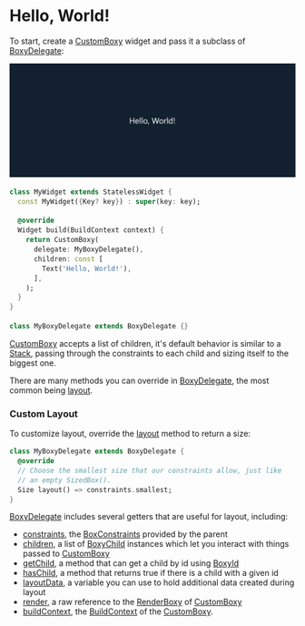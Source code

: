 # Hello, World!

To start, create a [CustomBoxy](https://pub.dev/documentation/boxy/latest/boxy/CustomBoxy-class.html) widget and pass it a subclass of [BoxyDelegate](https://pub.dev/documentation/boxy/latest/boxy/BoxyDelegate-class.html):

![](<../.gitbook/assets/image (1) (1) (1) (1) (1).png>)

```dart
class MyWidget extends StatelessWidget {
  const MyWidget({Key? key}) : super(key: key);

  @override
  Widget build(BuildContext context) {
    return CustomBoxy(
      delegate: MyBoxyDelegate(),
      children: const [
        Text('Hello, World!'),
      ],
    );
  }
}

class MyBoxyDelegate extends BoxyDelegate {}
```

[CustomBoxy](https://pub.dev/documentation/boxy/latest/boxy/CustomBoxy-class.html) accepts a list of children, it's default behavior is similar to a [Stack](https://api.flutter.dev/flutter/widgets/Stack-class.html), passing through the constraints to each child and sizing itself to the biggest one.

There are many methods you can override in [BoxyDelegate](https://pub.dev/documentation/boxy/latest/boxy/BoxyDelegate-class.html), the most common being [layout](https://pub.dev/documentation/boxy/latest/boxy/BoxyDelegate/layout.html).

### Custom Layout



To customize layout, override the [layout](https://pub.dev/documentation/boxy/latest/boxy/BoxyDelegate/layout.html) method to return a size:

```dart
class MyBoxyDelegate extends BoxyDelegate { 
  @override
  // Choose the smallest size that our constraints allow, just like
  // an empty SizedBox().
  Size layout() => constraints.smallest;
}
```

[BoxyDelegate](https://pub.dev/documentation/boxy/latest/boxy/BoxyDelegate-class.html) includes several getters that are useful for layout, including:

* [constraints](https://pub.dev/documentation/boxy/latest/render\_boxy/BoxBoxyDelegateMixin/constraints.html), the [BoxConstraints](https://api.flutter.dev/flutter/rendering/BoxConstraints-class.html) provided by the parent
* [children](https://pub.dev/documentation/boxy/latest/render\_boxy/BaseBoxyDelegate/children.html), a list of [BoxyChild](https://pub.dev/documentation/boxy/latest/boxy/BoxyChild-class.html) instances which let you interact with things passed to [CustomBoxy](https://pub.dev/documentation/boxy/latest/boxy/CustomBoxy-class.html)
* [getChild](https://pub.dev/documentation/boxy/latest/render\_boxy/BaseBoxyDelegate/getChild.html), a method that can get a child by id using [BoxyId](https://pub.dev/documentation/boxy/latest/boxy/BoxyId-class.html)
* [hasChild](https://pub.dev/documentation/boxy/latest/render\_boxy/BaseBoxyDelegate/hasChild.html), a method that returns true if there is a child with a given id
* [layoutData](https://pub.dev/documentation/boxy/latest/render\_boxy/BaseBoxyDelegate/layoutData.html), a variable you can use to hold additional data created during layout
* [render](https://pub.dev/documentation/boxy/latest/render\_boxy/BoxBoxyDelegateMixin/render.html), a raw reference to the [RenderBoxy](https://pub.dev/documentation/boxy/latest/render\_boxy/RenderBoxy-class.html) of [CustomBoxy](https://pub.dev/documentation/boxy/latest/boxy/CustomBoxy-class.html)
* [buildContext](https://pub.dev/documentation/boxy/latest/render\_boxy/BaseBoxyDelegate/buildContext.html), the [BuildContext](https://api.flutter.dev/flutter/widgets/BuildContext-class.html) of the [CustomBoxy](https://pub.dev/documentation/boxy/latest/boxy/CustomBoxy-class.html).
